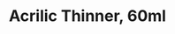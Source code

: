---
layout: product
title: "Acrilic Thinner, 60ml"
price: "670" 
desc: "Razređivač za akrilne boje"
img_path: "/assets/img/AK712.jpg"
brand: "AK"
available: true
special_offer: false
new: false
soon: false
cat: "070000"
subcat: "070200"
subsubcat: "070205"
sifra: "AK712"
popular: false
---